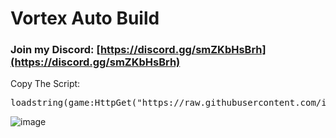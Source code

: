 # Vortex Auto Build

### Join my Discord:  [https://discord.gg/smZKbHsBrh](https://discord.gg/smZKbHsBrh)

Copy The Script: 
<pre>loadstring(game:HttpGet("https://raw.githubusercontent.com/infyiff/backup/main/dex.lua"))()</pre>

![image](https://github.com/user-attachments/assets/9af0703c-8c3f-4dc4-9ca6-6b3f5ee9bd8c)


